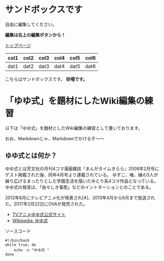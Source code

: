 <!-- TITLE: Sandbox -->
<!-- SUBTITLE: 砂場 -->

# サンドボックスです

自由に編集してください。

**編集は右上の編集ボタンから！**

[トップページ](/)

|col1|col2|col3|col4|col5|col6|
|----|----|----|----|----|----|
|dat1|dat2|dat3|dat4|dat5|dat6|

こちらはサンドボックスです。
**砂場です。**


# 「ゆゆ式」を題材にしたWiki編集の練習
以下は「ゆゆ式」を題材としたWiki編集の練習として書いております。

おお、Markdownじゃ、Markdownでかけるぞ〜〜

## ゆゆ式とは何か？

ゆゆ式とは芳文社の月刊4コマ漫画雑誌『まんがタイムきらら』2008年2月号にゲスト掲載された後、同年4月号より連載されている。
ゆずこ、唯、縁の3人が繰り広げるまったりとした学園生活を描いたゆとり系4コマ作品となっている。
ゆゆ式の発音は、「由々しき事態」などのイントネーションとのことである。

2012年8月にテレビアニメ化が発表され[4]、2013年4月から6月まで放送された。2017年2月22日にOVAが発売された。

* [TVアニメゆゆ式公式サイト](http://www.yuyushiki.net/)
* [Wikipedia: ゆゆ式](https://ja.wikipedia.org/wiki/%E3%82%86%E3%82%86%E5%BC%8F)

ソースコード

	#!/bin/bash
	while true; do
		echo -n "ゆゆ式 "
	done

